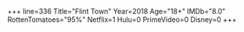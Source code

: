 +++
line=336
Title="Flint Town"
Year=2018
Age="18+"
IMDb="8.0"
RottenTomatoes="95%"
Netflix=1
Hulu=0
PrimeVideo=0
Disney=0
+++


